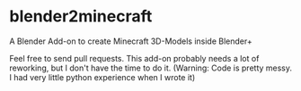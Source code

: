 blender2minecraft
=================

A Blender Add-on to create Minecraft 3D-Models inside Blender+

Feel free to send pull requests. This add-on probably needs a lot of reworking, but I don't have the time to do it.
(Warning: Code is pretty messy. I had very little python experience when I wrote it)
